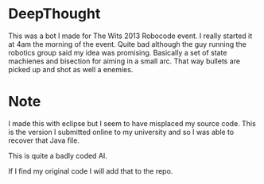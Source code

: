 DeepThought
===========

This was a bot I made for The Wits 2013 Robocode event. I really started it at 4am the morning of the event. Quite bad although the guy running the robotics group said my idea was promising. Basically a set of state machienes and bisection for aiming in a small arc. That way bullets are picked up and shot as well a enemies.

Note
=====

I made this with eclipse but I seem to have misplaced my source code.
This is the version I submitted online to my university and so I was able to recover that Java file.

This is quite a badly coded AI.

If I find my original code I will add that to the repo.